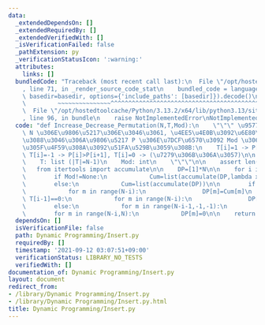 ```yaml
---
data:
  _extendedDependsOn: []
  _extendedRequiredBy: []
  _extendedVerifiedWith: []
  _isVerificationFailed: false
  _pathExtension: py
  _verificationStatusIcon: ':warning:'
  attributes:
    links: []
  bundledCode: "Traceback (most recent call last):\n  File \"/opt/hostedtoolcache/Python/3.13.2/x64/lib/python3.13/site-packages/onlinejudge_verify/documentation/build.py\"\
    , line 71, in _render_source_code_stat\n    bundled_code = language.bundle(stat.path,\
    \ basedir=basedir, options={'include_paths': [basedir]}).decode()\n          \
    \         ~~~~~~~~~~~~~~~^^^^^^^^^^^^^^^^^^^^^^^^^^^^^^^^^^^^^^^^^^^^^^^^^^^^^^^^^^^^^^^^^^\n\
    \  File \"/opt/hostedtoolcache/Python/3.13.2/x64/lib/python3.13/site-packages/onlinejudge_verify/languages/python.py\"\
    , line 96, in bundle\n    raise NotImplementedError\nNotImplementedError\n"
  code: "def Increase_Decrease_Permutation(N,T,Mod):\n    \"\"\" \u9577\u3055\u304C\
    \ N \u306E\u9806\u5217\u306E\u3046\u3061, \u4EE5\u4E0B\u3092\u6E80\u305F\u3059\
    \u3088\u3046\u306A\u9806\u5217 P \u306E\u7DCF\u6570\u3092 Mod \u3067\u5272\u3063\
    \u305F\u4F59\u308A\u3092\u51FA\u529B\u3059\u308B:\n    T[i]=1 -> P[i]<P[i+1],\
    \ T[i]=-1 -> P[i]>P[i+1], T[i]=0 -> (\u7279\u306B\u306A\u3057)\n\n    N: int\n\
    \    T: list (|T|=N-1)\n    Mod: int\n    \"\"\"\n\n    assert len(T)==N-1\n \
    \   from itertools import accumulate\n\n    DP=[1]*N\n\n    for i in range(1,N):\n\
    \        if Mod!=None:\n            Cum=list(accumulate(DP,lambda x,y:(x+y)%Mod))\n\
    \        else:\n            Cum=list(accumulate(DP))\n\n        if T[i-1]==1:\n\
    \            for m in range(N-i):\n                DP[m]=Cum[m]\n        elif\
    \ T[i-1]==0:\n            for m in range(N-i):\n                DP[m]=Cum[N-i]\n\
    \        else:\n            for m in range(N-i-1,-1,-1):\n                DP[m]=Cum[N-i]-Cum[m]\n\
    \        for m in range(N-i,N):\n            DP[m]=0\n\n    return DP[0]%Mod\n"
  dependsOn: []
  isVerificationFile: false
  path: Dynamic Programming/Insert.py
  requiredBy: []
  timestamp: '2021-09-12 03:07:51+09:00'
  verificationStatus: LIBRARY_NO_TESTS
  verifiedWith: []
documentation_of: Dynamic Programming/Insert.py
layout: document
redirect_from:
- /library/Dynamic Programming/Insert.py
- /library/Dynamic Programming/Insert.py.html
title: Dynamic Programming/Insert.py
---
```


